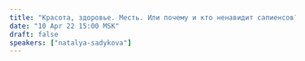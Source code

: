 ```yaml
---
title: "Красота, здоровье. Месть. Или почему и кто ненавидит сапиенсов? Антропологический детектив ч.1"
date: "10 Apr 22 15:00 MSK"
draft: false
speakers: ["natalya-sadykova"]
---
```

